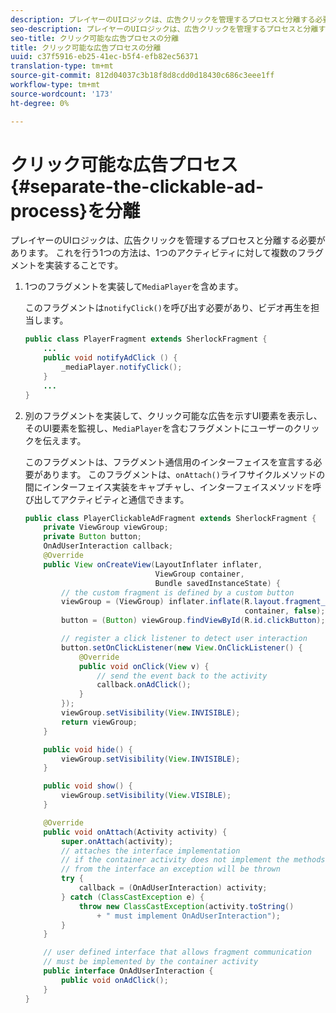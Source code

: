 ```yaml
---
description: プレイヤーのUIロジックは、広告クリックを管理するプロセスと分離する必要があります。 これを行う1つの方法は、1つのアクティビティに対して複数のフラグメントを実装することです。
seo-description: プレイヤーのUIロジックは、広告クリックを管理するプロセスと分離する必要があります。 これを行う1つの方法は、1つのアクティビティに対して複数のフラグメントを実装することです。
seo-title: クリック可能な広告プロセスの分離
title: クリック可能な広告プロセスの分離
uuid: c37f5916-eb25-41ec-b5f4-efb82ec56371
translation-type: tm+mt
source-git-commit: 812d04037c3b18f8d8cdd0d18430c686c3eee1ff
workflow-type: tm+mt
source-wordcount: '173'
ht-degree: 0%

---
```



# クリック可能な広告プロセス{#separate-the-clickable-ad-process}を分離

プレイヤーのUIロジックは、広告クリックを管理するプロセスと分離する必要があります。 これを行う1つの方法は、1つのアクティビティに対して複数のフラグメントを実装することです。

1. 1つのフラグメントを実装して`MediaPlayer`を含めます。

   このフラグメントは`notifyClick()`を呼び出す必要があり、ビデオ再生を担当します。

   ```java
   public class PlayerFragment extends SherlockFragment { 
       ... 
       public void notifyAdClick () { 
           _mediaPlayer.notifyClick(); 
       } 
       ... 
   } 
   ```

1. 別のフラグメントを実装して、クリック可能な広告を示すUI要素を表示し、そのUI要素を監視し、`MediaPlayer`を含むフラグメントにユーザーのクリックを伝えます。

   このフラグメントは、フラグメント通信用のインターフェイスを宣言する必要があります。 このフラグメントは、`onAttach()`ライフサイクルメソッドの間にインターフェイス実装をキャプチャし、インターフェイスメソッドを呼び出してアクティビティと通信できます。

   ```java
   public class PlayerClickableAdFragment extends SherlockFragment { 
       private ViewGroup viewGroup; 
       private Button button; 
       OnAdUserInteraction callback; 
       @Override 
       public View onCreateView(LayoutInflater inflater,  
                                ViewGroup container,  
                                Bundle savedInstanceState) { 
           // the custom fragment is defined by a custom button 
           viewGroup = (ViewGroup) inflater.inflate(R.layout.fragment_player_clickable_ad,  
                                                    container, false); 
           button = (Button) viewGroup.findViewById(R.id.clickButton); 
   
           // register a click listener to detect user interaction 
           button.setOnClickListener(new View.OnClickListener() { 
               @Override 
               public void onClick(View v) { 
                   // send the event back to the activity 
                   callback.onAdClick(); 
               } 
           }); 
           viewGroup.setVisibility(View.INVISIBLE); 
           return viewGroup; 
       } 
   
       public void hide() { 
           viewGroup.setVisibility(View.INVISIBLE); 
       } 
   
       public void show() { 
           viewGroup.setVisibility(View.VISIBLE);     
       } 
   
       @Override 
       public void onAttach(Activity activity) { 
           super.onAttach(activity); 
           // attaches the interface implementation 
           // if the container activity does not implement the methods  
           // from the interface an exception will be thrown 
           try { 
               callback = (OnAdUserInteraction) activity; 
           } catch (ClassCastException e) { 
               throw new ClassCastException(activity.toString() 
                   + " must implement OnAdUserInteraction"); 
           }     
       } 
   
       // user defined interface that allows fragment communication 
       // must be implemented by the container activity 
       public interface OnAdUserInteraction { 
           public void onAdClick(); 
       } 
   } 
   ```

